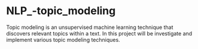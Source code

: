 # NLP_-topic_modeling
Topic modeling is an unsupervised machine learning technique that discovers relevant topics within a text. In this project will be investigate and implement various topic modeling techniques.
